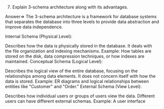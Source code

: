 7. Explain 3-schema architecture along with its advantages.

Answer=> The 3-schema architecture is a framework for database systems that separates the database into three levels to provide data abstraction and improve data independence.

Internal Schema (Physical Level):

Describes how the data is physically stored in the database. It deals with the file organization and indexing mechanisms.
Example: How tables are stored on the disk, data compression techniques, or how indexes are maintained.
Conceptual Schema (Logical Level):

Describes the logical view of the entire database, focusing on the relationships among data elements. It does not concern itself with how the data is stored.
Example: ER diagrams and logical relationships between entities like "Customer" and "Order."
External Schema (View Level):

Describes how individual users or groups of users view the data. Different users can have different external schemas.
Example: A user interface